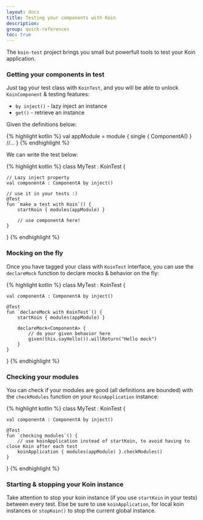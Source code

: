 ```yaml
---
layout: docs
title: Testing your components with Koin
description: 
group: quick-references
toc: true
---
```


The `koin-test` project brings you small but powerfull tools to test your Koin application.

### Getting your components in test

Just tag your test class with `KoinTest`, and you will be able to unlock `KoinComponent` & testing features:

* `by inject()` - lazy inject an instance
* `get()` - retrieve an instance

Given the definitions below:

{% highlight kotlin %}
val appModule = module {
    single { ComponentA() }
    //...
}
{% endhighlight %}

We can write the test below:

{% highlight kotlin %}
class MyTest : KoinTest {

    // Lazy inject property
    val componentA : ComponentA by inject()

    // use it in your tests :)
    @Test
    fun `make a test with Koin`() {
        startKoin { modules(appModule) }

        // use componentA here!
    }
}
{% endhighlight %}

### Mocking on the fly

Once you have tagged your class with `KoinTest` interface, you can use the `declareMock` function to declare mocks & behavior on the fly:

{% highlight kotlin %}
class MyTest : KoinTest {

    val componentA : ComponentA by inject()

    @Test
    fun `declareMock with KoinTest`() {
        startKoin { modules(appModule) }

        declareMock<ComponentA> {
            // do your given behavior here
            given(this.sayHello()).willReturn("Hello mock")
        }
    }
}
{% endhighlight %}

### Checking your modules

You can check if your modules are good (all definitions are bounded) with the `checkModules` function on your `KoinApplication` instance:

{% highlight kotlin %}
class MyTest : KoinTest {
    
    val componentA : ComponentA by inject()

    @Test
    fun `checking modules`() {
        // use koinApplication instead of startKoin, to avoid having to close Koin after each test
        koinApplication { modules(appModule) }.checkModules()
    }
}
{% endhighlight %}

### Starting & stopping your Koin instance

Take attention to stop your koin instance (if you use `startKoin` in your tests) between every test. Else be sure to use `koinApplication`, for local koin instances or `stopKoin()` to stop the current global instance.


